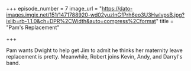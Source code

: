 +++
episode_number = 7
image_url = "https://dato-images.imgix.net/151/1471788920-wd02yuzInGfPrh6eo3U3HwIvpsB.jpg?ixlib=rb-1.1.0&ch=DPR%2CWidth&auto=compress%2Cformat"
title = "Pam's Replacement"

+++

Pam wants Dwight to help get Jim to admit he thinks her maternity leave replacement is pretty. Meanwhile, Robert joins Kevin, Andy, and Darryl's band.